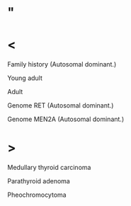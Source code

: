 # "

# <

Family history
(Autosomal dominant.)

Young adult

Adult

Genome RET
(Autosomal dominant.)

Genome MEN2A
(Autosomal dominant.)

# >

Medullary thyroid carcinoma

Parathyroid adenoma

Pheochromocytoma

